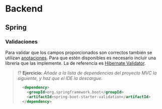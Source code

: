 # Backend

## Spring

### Validaciones

Para validar que los campos proporcionados son correctos también se utilizan [anotaciones](https://docs.oracle.com/javaee/7/tutorial/bean-validation001.htm). Para que estén disponibles es necesario incluir una librería que las implemente. La de referencia es [Hibernate Validator](https://hibernate.org/validator/).

> ⁉️ **Ejercicio:** _Añade a la lista de dependencias del proyecto MVC la siguiente, y haz que el IDE la descargue._
> ```xml
>	<dependency>
>	  <groupId>org.springframework.boot</groupId>
>	  <artifactId>spring-boot-starter-validation</artifactId>
>	</dependency>
> ```

